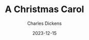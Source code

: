 ---
title: A Christmas  Carol
book: a-christmas-carol
author: Charles Dickens
kindle: false
spoilers: false
date: 2023-12-15
---
